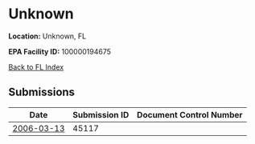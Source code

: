 # Unknown

**Location:** Unknown, FL

**EPA Facility ID:** 100000194675

[Back to FL Index](../../index.md)

## Submissions

| Date | Submission ID | Document Control Number |
|------|--------------|-------------------------|
| [2006-03-13](submissions/45117.md) | 45117 |  |

